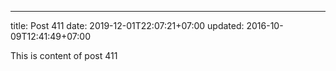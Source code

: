 ---
title: Post 411
date: 2019-12-01T22:07:21+07:00
updated: 2016-10-09T12:41:49+07:00

This is content of post 411